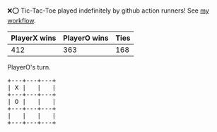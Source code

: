 :x::o: Tic-Tac-Toe played indefinitely by github action runners! See [my workflow](.github/workflows/play.yaml).

|PlayerX wins|PlayerO wins|Ties|
|-|-|-|
|412|363|168|

PlayerO's turn.

<pre>
+---+---+---+
| X |   |   |
+---+---+---+
| O |   |   |
+---+---+---+
|   |   |   |
+---+---+---+
</pre>